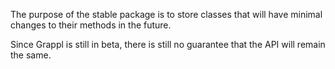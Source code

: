 The purpose of the stable package is to store classes that will have minimal changes to their methods in the future.

Since Grappl is still in beta, there is still no guarantee that the API will remain the same.
